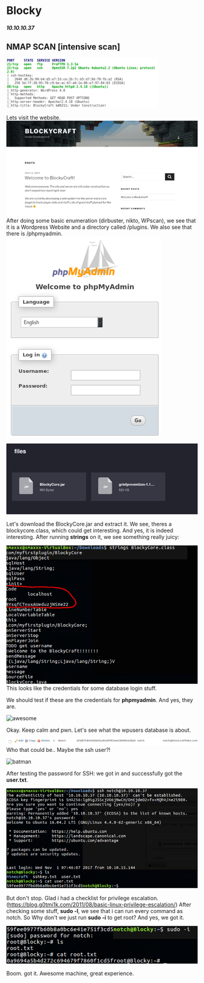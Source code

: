 # Blocky

##### 10.10.10.37

## NMAP SCAN [intensive scan]

![nmap scan](https://github.com/jakobgoerke/HTB-Writeups/blob/master/Blocky/images/nmap.png "NMAP Scan")

Lets visit the website.
![index.php](https://github.com/jakobgoerke/HTB-Writeups/blob/master/Blocky/images/index.png "index.php")
After doing some basic enumeration (dirbuster, nikto, WPscan), we see that it is a Wordpress Website and a directory called /plugins. We also see that there is /phpmyadmin.
![/phpmyadmin](https://github.com/jakobgoerke/HTB-Writeups/blob/master/Blocky/images/phpmyadmin.png "10.10.10.37/phpmyadmin")

![/plugins](https://github.com/jakobgoerke/HTB-Writeups/blob/master/Blocky/images/plugins.png "10.10.10.37/plugins")


Let's download the BlockyCore.jar and extract it.
We see, theres a blockycore.class, which could get interesting.
And yes, it is indeed interesting. After running **strings** on it, we see something really juicy:

![strings](https://github.com/jakobgoerke/HTB-Writeups/blob/master/Blocky/images/strings.png "strings blockycore.class")
This looks like the credentials for some database login stuff.

We should test if these are the credentials for **phpmyadmin**.
And yes, they are.

![awesome](http://i.memeful.com/media/post/ewYyqmw_700wa_0.gif)

Okay. Keep calm and pwn. Let's see what the wpusers database is about.

![notch](https://github.com/jakobgoerke/HTB-Writeups/blob/master/Blocky/images/notch.png)
Who that could be.. Maybe the ssh user?!

![batman](http://i.memeful.com/media/post/4wbB3ow_700wa_0.gif)

After testing the password for SSH: we got in and successfully got the **user.txt**.

![ssh](https://github.com/jakobgoerke/HTB-Writeups/blob/master/Blocky/images/ssh.png)

But don't stop. Glad i had a checklist for privilege escalation. (https://blog.g0tmi1k.com/2011/08/basic-linux-privilege-escalation/) After checking some stuff, **sudo -l**, we see that i can run every command as notch. So Why don't we just run **sudo -i** to get root?
And yes, we got it. 

![root](https://github.com/jakobgoerke/HTB-Writeups/blob/master/Blocky/images/root.png)

Boom. got it. Awesome machine, great experience. 